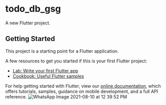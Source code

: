 # todo_db_gsg

A new Flutter project.

## Getting Started

This project is a starting point for a Flutter application.

A few resources to get you started if this is your first Flutter project:

- [Lab: Write your first Flutter app](https://flutter.dev/docs/get-started/codelab)
- [Cookbook: Useful Flutter samples](https://flutter.dev/docs/cookbook)

For help getting started with Flutter, view our
[online documentation](https://flutter.dev/docs), which offers tutorials,
samples, guidance on mobile development, and a full API reference.
![WhatsApp Image 2021-08-10 at 12 39 52 PM](https://user-images.githubusercontent.com/56593787/128845050-34083679-a449-4622-821b-054ae84a3d19.jpeg)


